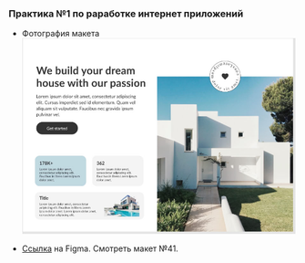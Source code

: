 ### Практика №1 по раработке интернет приложений

- Фотография макета ![alt text](photo_2024-10-31_20-53-37.jpg)

- [Ссылка](https://docs.google.com/spreadsheets/d/1Oki_3ffj4PsA3utqh0BVWCeK8RvLv_xFSH00kQRe-CQ/edit?gid=0#gid=0)  на Figma. Смотреть макет №41.

